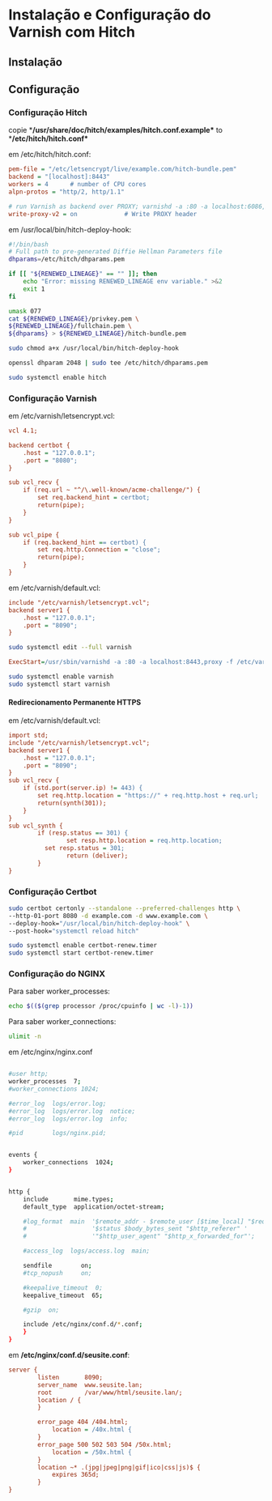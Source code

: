 # Instalação e Configuração do Varnish com Hitch


## Instalação

## Configuração

### Configuração Hitch

copie ***/usr/share/doc/hitch/examples/hitch.conf.example\*** to ***/etc/hitch/hitch.conf\***

em /etc/hitch/hitch.conf:

```ini
pem-file = "/etc/letsencrypt/live/example.com/hitch-bundle.pem"
backend = "[localhost]:8443"
workers = 4      # number of CPU cores
alpn-protos = "http/2, http/1.1"

# run Varnish as backend over PROXY; varnishd -a :80 -a localhost:6086,PROXY ..
write-proxy-v2 = on             # Write PROXY header
```

em /usr/local/bin/hitch-deploy-hook:

```bash
#!/bin/bash
# Full path to pre-generated Diffie Hellman Parameters file
dhparams=/etc/hitch/dhparams.pem

if [[ "${RENEWED_LINEAGE}" == "" ]]; then
    echo "Error: missing RENEWED_LINEAGE env variable." >&2
    exit 1
fi

umask 077
cat ${RENEWED_LINEAGE}/privkey.pem \
${RENEWED_LINEAGE}/fullchain.pem \
${dhparams} > ${RENEWED_LINEAGE}/hitch-bundle.pem
```

```bash
sudo chmod a+x /usr/local/bin/hitch-deploy-hook
```

```bash
openssl dhparam 2048 | sudo tee /etc/hitch/dhparams.pem
```


```bash
sudo systemctl enable hitch
```

### Configuração Varnish

em /etc/varnish/letsencrypt.vcl:

```ini
vcl 4.1;

backend certbot {
    .host = "127.0.0.1";
    .port = "8080";
}

sub vcl_recv {
    if (req.url ~ "^/\.well-known/acme-challenge/") {
        set req.backend_hint = certbot;
        return(pipe);
    }
}

sub vcl_pipe {
    if (req.backend_hint == certbot) {
        set req.http.Connection = "close";
        return(pipe);
    }
}
```

em /etc/varnish/default.vcl:

```ini
include "/etc/varnish/letsencrypt.vcl";
backend server1 {
    .host = "127.0.0.1";
    .port = "8090";
}
```

```bash
sudo systemctl edit --full varnish
```

```ini
ExecStart=/usr/sbin/varnishd -a :80 -a localhost:8443,proxy -f /etc/varnish/default.vcl -s malloc,256m
```

```bash
sudo systemctl enable varnish
sudo systemctl start varnish
```

#### Redirecionamento Permanente HTTPS

em /etc/varnish/default.vcl:

```ini
import std;
include "/etc/varnish/letsencrypt.vcl";
backend server1 {
    .host = "127.0.0.1";
    .port = "8090";
}
sub vcl_recv {
    if (std.port(server.ip) != 443) {
        set req.http.location = "https://" + req.http.host + req.url;
        return(synth(301));
    }
}
sub vcl_synth {
        if (resp.status == 301) {
                set resp.http.location = req.http.location;
		  set resp.status = 301;
                return (deliver);
        }
}
```

### Configuração Certbot

```bash
sudo certbot certonly --standalone --preferred-challenges http \
--http-01-port 8080 -d example.com -d www.example.com \
--deploy-hook="/usr/local/bin/hitch-deploy-hook" \
--post-hook="systemctl reload hitch"
```

```bash
sudo systemctl enable certbot-renew.timer
sudo systemctl start certbot-renew.timer
```

### Configuração do NGINX

Para saber worker_processes:

```bash
echo $(($(grep processor /proc/cpuinfo | wc -l)-1))
```

Para saber worker_connections:

```bash
ulimit -n
```

em /etc/nginx/nginx.conf

```bash

#user http;
worker_processes  7;
#worker_connections 1024;

#error_log  logs/error.log;
#error_log  logs/error.log  notice;
#error_log  logs/error.log  info;

#pid        logs/nginx.pid;


events {
    worker_connections  1024;
}


http {
    include       mime.types;
    default_type  application/octet-stream;

    #log_format  main  '$remote_addr - $remote_user [$time_local] "$request" '
    #                  '$status $body_bytes_sent "$http_referer" '
    #                  '"$http_user_agent" "$http_x_forwarded_for"';

    #access_log  logs/access.log  main;

    sendfile        on;
    #tcp_nopush     on;

    #keepalive_timeout  0;
    keepalive_timeout  65;

    #gzip  on;

    include /etc/nginx/conf.d/*.conf;
    }
}

```



em **/etc/nginx/conf.d/seusite.conf**:

```ini
server {
        listen       8090;
        server_name  www.seusite.lan;
        root         /var/www/html/seusite.lan/;
        location / {
        }

        error_page 404 /404.html;
            location = /40x.html {
        }
        error_page 500 502 503 504 /50x.html;
            location = /50x.html {
        }
        location ~* .(jpg|jpeg|png|gif|ico|css|js)$ {
			expires 365d;
		}
}
```


